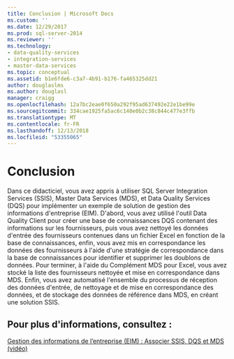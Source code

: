 ```yaml
---
title: Conclusion | Microsoft Docs
ms.custom: ''
ms.date: 12/29/2017
ms.prod: sql-server-2014
ms.reviewer: ''
ms.technology:
- data-quality-services
- integration-services
- master-data-services
ms.topic: conceptual
ms.assetid: b1e6fde6-c3a7-4b91-b176-fa465325dd21
author: douglaslms
ms.author: douglasl
manager: craigg
ms.openlocfilehash: 12a7bc2eae0f650a292f95ad637492e22e1be99e
ms.sourcegitcommit: 334cae1925fa5ac6c140e0b2c38c844c477e3ffb
ms.translationtype: MT
ms.contentlocale: fr-FR
ms.lasthandoff: 12/13/2018
ms.locfileid: "53355065"
---
```

# <a name="conclusion"></a>Conclusion
  Dans ce didacticiel, vous avez appris à utiliser SQL Server Integration Services (SSIS), Master Data Services (MDS), et Data Quality Services (DQS) pour implémenter un exemple de solution de gestion des informations d'entreprise (EIM). D'abord, vous avez utilisé l'outil Data Quality Client pour créer une base de connaissances DQS contenant des informations sur les fournisseurs, puis vous avez nettoyé les données d'entrée des fournisseurs contenues dans un fichier Excel en fonction de la base de connaissances, enfin, vous avez mis en correspondance les données des fournisseurs à l'aide d'une stratégie de correspondance dans la base de connaissances pour identifier et supprimer les doublons de données. Pour terminer, à l'aide du Complément MDS pour Excel, vous avez stocké la liste des fournisseurs nettoyée et mise en correspondance dans MDS. Enfin, vous avez automatisé l'ensemble du processus de réception des données d'entrée, de nettoyage et de mise en correspondance des données, et de stockage des données de référence dans MDS, en créant une solution SSIS.  
  
## <a name="for-more-information"></a>Pour plus d'informations, consultez :  
  
 [Gestion des informations de l’entreprise (EIM) : Associer SSIS, DQS et MDS (vidéo)](https://go.microsoft.com/fwlink/?LinkId=258672)  
  
  
